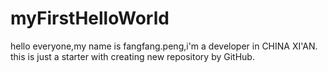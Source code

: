 # myFirstHelloWorld
hello everyone,my name is fangfang.peng,i'm a developer in CHINA XI'AN.
this is just a starter with creating new repository by GitHub.

